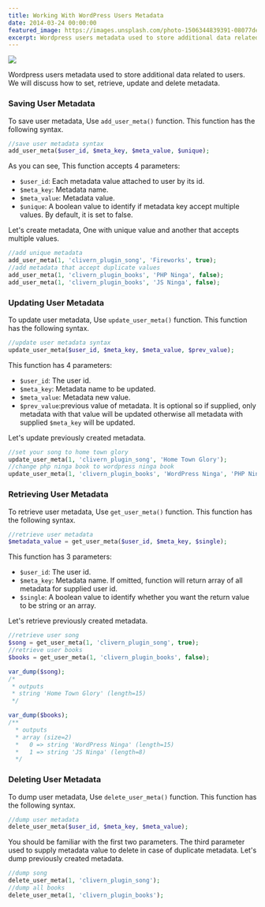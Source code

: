 ```yaml
---
title: Working With WordPress Users Metadata
date: 2014-03-24 00:00:00
featured_image: https://images.unsplash.com/photo-1506344839391-08077dee8dae?q=75&fm=jpg&w=1000&fit=max
excerpt: Wordpress users metadata used to store additional data related to users. We will discuss how to set, retrieve, update and delete metadata.
---
```


![](https://images.unsplash.com/photo-1506344839391-08077dee8dae?q=75&fm=jpg&w=1000&fit=max)

Wordpress users metadata used to store additional data related to users. We will discuss how to set, retrieve, update and delete metadata.

### Saving User Metadata

To save user metadata, Use `add_user_meta()` function. This function has the following syntax.

```php
//save user metadata syntax
add_user_meta($user_id, $meta_key, $meta_value, $unique);
```

As you can see, This function accepts 4 parameters:

- `$user_id`: Each metadata value attached to user by its id.
- `$meta_key`: Metadata name.
- `$meta_value`: Metadata value.
- `$unique`: A boolean value to identify if metadata key accept multiple values. By default, it is set to false.

Let's create metadata, One with unique value and another that accepts multiple values.

```php
//add unique metadata
add_user_meta(1, 'clivern_plugin_song', 'Fireworks', true);
//add metadata that accept duplicate values
add_user_meta(1, 'clivern_plugin_books', 'PHP Ninga', false);
add_user_meta(1, 'clivern_plugin_books', 'JS Ninga', false);
```

### Updating User Metadata

To update user metadata, Use `update_user_meta()` function. This function has the following syntax.

```php
//update user metadata syntax
update_user_meta($user_id, $meta_key, $meta_value, $prev_value);
```

This function has 4 parameters:

- `$user_id`: The user id.
- `$meta_key`: Metadata name to be updated.
- `$meta_value`: Metadata new value.
- `$prev_value`:previous value of metadata. It is optional so if supplied, only metadata with that value will be updated otherwise all metadata with supplied `$meta_key` will be updated.

Let's update previously created metadata.

```php
//set your song to home town glory
update_user_meta(1, 'clivern_plugin_song', 'Home Town Glory');
//change php ninga book to wordpress ninga book
update_user_meta(1, 'clivern_plugin_books', 'WordPress Ninga', 'PHP Ninga');
```

### Retrieving User Metadata

To retrieve user metadata, Use `get_user_meta()` function. This function has the following syntax.

```php
//retrieve user metadata
$metadata_value = get_user_meta($user_id, $meta_key, $single);
```

This function has 3 parameters:

- `$user_id`: The user id.
- `$meta_key`: Metadata name. If omitted, function will return array of all metadata for supplied user id.
- `$single`: A boolean value to identify whether you want the return value to be string or an array.

Let's retrieve previously created metadata.

```php
//retrieve user song
$song = get_user_meta(1, 'clivern_plugin_song', true);
//retrieve user books
$books = get_user_meta(1, 'clivern_plugin_books', false);

var_dump($song);
/*
 * outputs
 * string 'Home Town Glory' (length=15)
 */

var_dump($books);
/**
  * outputs
  * array (size=2)
  *   0 => string 'WordPress Ninga' (length=15)
  *   1 => string 'JS Ninga' (length=8)
  */
```

### Deleting User Metadata

To dump user metadata, Use `delete_user_meta()` function. This function has the following syntax.

```php
//dump user metadata
delete_user_meta($user_id, $meta_key, $meta_value);
```

You should be familiar with the first two parameters. The third parameter used to supply metadata value to delete in case of duplicate metadata. Let's dump previously created metadata.

```php
//dump song
delete_user_meta(1, 'clivern_plugin_song');
//dump all books
delete_user_meta(1, 'clivern_plugin_books');
```
